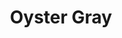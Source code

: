 ---
language: id
layout: product-item
title: Oyster Gray
description: Description in &amp; Oyster Gray
keyword: keyword in Oyster Gray
image: /images/Oyster-Gray-coping.jpg
sub-title: Coping 12x12 & 12x24
article-1: Height &#58; 12″ <br>Length &#58; 12″ or 24″ call for availability <br>Thickness &#58; 1.5″ <br>Color &#58; Light to dark gray
title-right: Oyster Gray
article-right: Oyster Gray
title-2: Oyster Gray
article-2: Oyster Gray
article-3: Oyster Gray
alt-slide1: Oyster Gray
alt-slide2: Oyster Gray
alt-slide3: Oyster Gray
slide1: /images/Oyster-Gray-coping.jpg
slide2: /images/Oyster-Gray-coping.jpg
slide3: /images/Oyster-Gray-coping.jpg
---